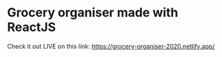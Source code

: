 # Grocery organiser made with ReactJS

Check it out LIVE on this link: https://grocery-organiser-2020.netlify.app/
